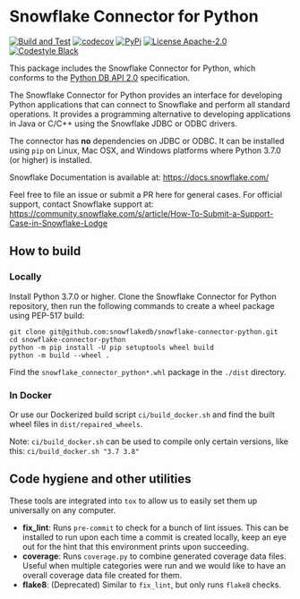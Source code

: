 # Snowflake Connector for Python

[![Build and Test](https://github.com/snowflakedb/snowflake-connector-python/actions/workflows/build_test.yml/badge.svg)](https://github.com/snowflakedb/snowflake-connector-python/actions/workflows/build_test.yml)
[![codecov](https://codecov.io/gh/snowflakedb/snowflake-connector-python/branch/main/graph/badge.svg?token=MVKSNtnLr0)](https://codecov.io/gh/snowflakedb/snowflake-connector-python)
[![PyPi](https://img.shields.io/pypi/v/snowflake-connector-python.svg)](https://pypi.python.org/pypi/snowflake-connector-python/)
[![License Apache-2.0](https://img.shields.io/:license-Apache%202-brightgreen.svg)](http://www.apache.org/licenses/LICENSE-2.0.txt)
[![Codestyle Black](https://img.shields.io/badge/code%20style-black-000000.svg)](https://github.com/psf/black)

This package includes the Snowflake Connector for Python, which conforms to the [Python DB API 2.0](https://www.python.org/dev/peps/pep-0249/) specification.

The Snowflake Connector for Python provides an interface for developing Python
applications that can connect to Snowflake and perform all standard operations. It
provides a programming alternative to developing applications in Java or C/C++
using the Snowflake JDBC or ODBC drivers.

The connector has **no** dependencies on JDBC or ODBC.
It can be installed using ``pip`` on Linux, Mac OSX, and Windows platforms
where Python 3.7.0 (or higher) is installed.

Snowflake Documentation is available at:
https://docs.snowflake.com/

Feel free to file an issue or submit a PR here for general cases. For official support, contact Snowflake support at:
https://community.snowflake.com/s/article/How-To-Submit-a-Support-Case-in-Snowflake-Lodge

## How to build

### Locally

Install Python 3.7.0 or higher. Clone the Snowflake Connector for Python repository, then run the following commands
to create a wheel package using PEP-517 build:

```shell
git clone git@github.com:snowflakedb/snowflake-connector-python.git
cd snowflake-connector-python
python -m pip install -U pip setuptools wheel build
python -m build --wheel .
```

Find the `snowflake_connector_python*.whl` package in the `./dist` directory.

### In Docker
Or use our Dockerized build script `ci/build_docker.sh` and find the built wheel files in `dist/repaired_wheels`.

Note: `ci/build_docker.sh` can be used to compile only certain versions, like this: `ci/build_docker.sh "3.7 3.8"`

## Code hygiene and other utilities
These tools are integrated into `tox` to allow us to easily set them up universally on any computer.

* **fix_lint**: Runs `pre-commit` to check for a bunch of lint issues. This can be installed to run upon each
  time a commit is created locally, keep an eye out for the hint that this environment prints upon succeeding.
* **coverage**: Runs `coverage.py` to combine generated coverage data files. Useful when multiple categories were run
  and we would like to have an overall coverage data file created for them.
* **flake8**: (Deprecated) Similar to `fix_lint`, but only runs `flake8` checks.
